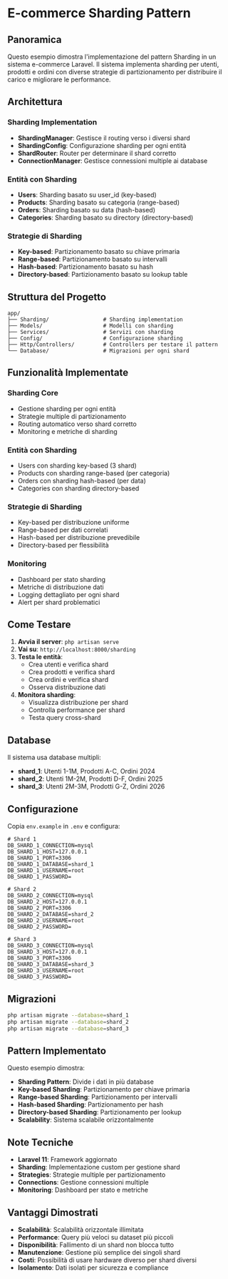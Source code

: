 # E-commerce Sharding Pattern

## Panoramica

Questo esempio dimostra l'implementazione del pattern Sharding in un sistema e-commerce Laravel. Il sistema implementa sharding per utenti, prodotti e ordini con diverse strategie di partizionamento per distribuire il carico e migliorare le performance.

## Architettura

### Sharding Implementation
- **ShardingManager**: Gestisce il routing verso i diversi shard
- **ShardingConfig**: Configurazione sharding per ogni entità
- **ShardRouter**: Router per determinare il shard corretto
- **ConnectionManager**: Gestisce connessioni multiple ai database

### Entità con Sharding
- **Users**: Sharding basato su user_id (key-based)
- **Products**: Sharding basato su categoria (range-based)
- **Orders**: Sharding basato su data (hash-based)
- **Categories**: Sharding basato su directory (directory-based)

### Strategie di Sharding
- **Key-based**: Partizionamento basato su chiave primaria
- **Range-based**: Partizionamento basato su intervalli
- **Hash-based**: Partizionamento basato su hash
- **Directory-based**: Partizionamento basato su lookup table

## Struttura del Progetto

```
app/
├── Sharding/                 # Sharding implementation
├── Models/                   # Modelli con sharding
├── Services/                 # Servizi con sharding
├── Config/                   # Configurazione sharding
├── Http/Controllers/         # Controllers per testare il pattern
└── Database/                 # Migrazioni per ogni shard
```

## Funzionalità Implementate

### Sharding Core
-  Gestione sharding per ogni entità
-  Strategie multiple di partizionamento
-  Routing automatico verso shard corretto
-  Monitoring e metriche di sharding

### Entità con Sharding
-  Users con sharding key-based (3 shard)
-  Products con sharding range-based (per categoria)
-  Orders con sharding hash-based (per data)
-  Categories con sharding directory-based

### Strategie di Sharding
-  Key-based per distribuzione uniforme
-  Range-based per dati correlati
-  Hash-based per distribuzione prevedibile
-  Directory-based per flessibilità

### Monitoring
-  Dashboard per stato sharding
-  Metriche di distribuzione dati
-  Logging dettagliato per ogni shard
-  Alert per shard problematici

## Come Testare

1. **Avvia il server**: `php artisan serve`
2. **Vai su**: `http://localhost:8000/sharding`
3. **Testa le entità**:
   - Crea utenti e verifica shard
   - Crea prodotti e verifica shard
   - Crea ordini e verifica shard
   - Osserva distribuzione dati
4. **Monitora sharding**:
   - Visualizza distribuzione per shard
   - Controlla performance per shard
   - Testa query cross-shard

## Database

Il sistema usa database multipli:
- **shard_1**: Utenti 1-1M, Prodotti A-C, Ordini 2024
- **shard_2**: Utenti 1M-2M, Prodotti D-F, Ordini 2025
- **shard_3**: Utenti 2M-3M, Prodotti G-Z, Ordini 2026

## Configurazione

Copia `env.example` in `.env` e configura:

```env
# Shard 1
DB_SHARD_1_CONNECTION=mysql
DB_SHARD_1_HOST=127.0.0.1
DB_SHARD_1_PORT=3306
DB_SHARD_1_DATABASE=shard_1
DB_SHARD_1_USERNAME=root
DB_SHARD_1_PASSWORD=

# Shard 2
DB_SHARD_2_CONNECTION=mysql
DB_SHARD_2_HOST=127.0.0.1
DB_SHARD_2_PORT=3306
DB_SHARD_2_DATABASE=shard_2
DB_SHARD_2_USERNAME=root
DB_SHARD_2_PASSWORD=

# Shard 3
DB_SHARD_3_CONNECTION=mysql
DB_SHARD_3_HOST=127.0.0.1
DB_SHARD_3_PORT=3306
DB_SHARD_3_DATABASE=shard_3
DB_SHARD_3_USERNAME=root
DB_SHARD_3_PASSWORD=
```

## Migrazioni

```bash
php artisan migrate --database=shard_1
php artisan migrate --database=shard_2
php artisan migrate --database=shard_3
```

## Pattern Implementato

Questo esempio dimostra:
- **Sharding Pattern**: Divide i dati in più database
- **Key-based Sharding**: Partizionamento per chiave primaria
- **Range-based Sharding**: Partizionamento per intervalli
- **Hash-based Sharding**: Partizionamento per hash
- **Directory-based Sharding**: Partizionamento per lookup
- **Scalability**: Sistema scalabile orizzontalmente

## Note Tecniche

- **Laravel 11**: Framework aggiornato
- **Sharding**: Implementazione custom per gestione shard
- **Strategies**: Strategie multiple per partizionamento
- **Connections**: Gestione connessioni multiple
- **Monitoring**: Dashboard per stato e metriche

## Vantaggi Dimostrati

- **Scalabilità**: Scalabilità orizzontale illimitata
- **Performance**: Query più veloci su dataset più piccoli
- **Disponibilità**: Fallimento di un shard non blocca tutto
- **Manutenzione**: Gestione più semplice dei singoli shard
- **Costi**: Possibilità di usare hardware diverso per shard diversi
- **Isolamento**: Dati isolati per sicurezza e compliance

